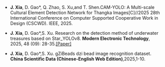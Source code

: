 - <strong>J. Xia</strong>, D. Gao*, Q. Zhao, S. Xu,and T. Shen.CAM-YOLO: A Multi-scale Cultural Element Detection Network for Thangka Images[C]//2025 28th International Conference on Computer Supported Cooperative Work in Design (CSCWD). IEEE, 2025.

- <strong>J. Xia</strong>, D. Gao*,S. Xu. Research on the detection method of underwater treasures based on Star_YOLOv8. <strong>Modern Electronic Technology</strong>, 2025, 48 (09): 28-35.[[Paper]](https://doi.org/10.16652/j.issn.1004-373x.2025.09.005) 

- <strong>J. Xia</strong>, D. Gao*,S. Xu. gZiBeads dzi bead image recognition dataset. <strong>China Scientific Data (Chinese-English Web Edition)</strong>,2025,1-10.
